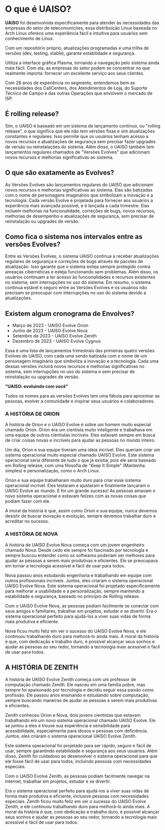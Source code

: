 # O que é UAISO?

**UAISO** foi desenvolvida especificamente para atender às necessidades das empresas do setor de telecomunicões, essa distribuição Linux baseada no Arch Linux oferece uma experiência fácil e intuitiva para usuários sem conhecimento de Linux.

Com um repositório próprio, atualizações programadas e uma trilha de versões (dev, testing, stable), garante estabilidade e segurança. 

Utiliza a interface gráfica Plasma, tornando a navegação pelo sistema ainda mais fácil. Com ela, as empresas do setor podem se concentrar no que realmente importa: fornecer um excelente serviço aos seus clientes.

Com 28 anos de experiência no segmento, entendemos bem as necessidades dos CallCenters, dos Atendimentos de Loja, do Suporte Técnico de Campo e das outras Operações que envolvem o mercado de ISP.

## É rolling release?

Sim, o UAISO é baseado em um sistema de lançamento contínuo, ou "rolling release", o que significa que ele não tem versões fixas e sim atualizações constantes e regulares. Isso permite que os usuários tenham acesso a novos recursos e atualizações de segurança sem precisar fazer upgrades de versão ou reinstalações do sistema. Além disso, o UAISO também tem lançamentos regulares chamados de "Versões Evolves" que adicionam novos recursos e melhorias significativas ao sistema.

## O que são exatamente as Evolves?

As Versões Evolves são lançamentos regulares do UAISO que adicionam novos recursos e melhorias significativas ao sistema. Elas são batizadas com o nome de personagens imaginários que simbolizam a inovação e a tecnologia. Cada versão Evolve é projetada para fornecer aos usuários a experiência mais avançada possível, e é lançada a cada trimestre. Elas incluem melhorias na funcionalidade, correções de bugs, novos recursos, melhorias de desempenho e atualizações de segurança, sem precisar de reinstalação ou upgrades de versão.

## Como fica o sistema nos intervalos entre as versões Evolves?

Entre as Versões Evolves, o sistema UAISO continua a receber atualizações regulares de segurança e correções de bugs através de pacotes de atualização. Isso garante que o sistema esteja sempre protegido contra ameaças cibernéticas e esteja funcionando sem problemas. Além disso, os usuários continuam a ter acesso às funcionalidades e recursos existentes no sistema, sem interrupções no uso do sistema. Em resumo, o sistema continua estável e seguro entre as Versões Evolves e os usuários não precisam se preocupar com interrupções no uso do sistema devido a atualizações.

## Existem algum cronograma de Envolves?

+ Março de 2023 - UAISO Evolve Orion
+ Junho de 2023 - UAISO Evolve Nova
+ Setembro de 2023 - UAISO Evolve Zenith
+ Dezembro de 2023 - UAISO Evolve Cygnus

Essa é uma lista de lançamentos trimestrais das primeiras quatro versões Evolves do UAISO, com cada uma sendo batizada com o nome de um personagem imaginário que simboliza a inovação e a tecnologia. Cada uma dessas versões incluirá novos recursos e melhorias significativas no sistema, sem interrupções no uso do sistema e sem precisar de reinstalação ou upgrades de versão.

**"UAISO: evoluindo com você"**

Todos os nomes para as versões Evolves tem uma fábula para aproximar as pessoas, evolver a comunidade e inspirar seus usuários e colaboradores. 

### A HISTÓRIA DE ORION

A história de Orion e o UAISO Evolve é sobre um homem muito especial chamado Orion. Orion era um cientista muito inteligente e trabalhava em uma equipe de outros cientistas incríveis. Eles estavam sempre em busca de criar coisas novas e incríveis para ajudar as pessoas no mundo inteiro.

Um dia, Orion e sua equipe tiveram uma ideia incrível. Eles queriam criar um sistema operacional muito especial chamado UAISO Evolve. Este sistema operacional seria diferente de tudo o que já existia, pois ele seria baseado em Rolling release, com uma filosofia de "Keep It Simple" (Mantenha simples) e personalização, como o Arch Linux.

Orion e sua equipe trabalharam muito duro para criar esse sistema operacional incrível. Eles testaram e ajustaram e finalmente lançaram o UAISO Evolve ao mundo. E foi um grande sucesso! As pessoas amavam o novo sistema operacional e estavam felizes com as novas coisas que podiam fazer com ele.

A moral da história é que, assim como Orion e sua equipe, nunca devemos desistir de buscar inovação e evolução, sempre devemos trabalhar duro e acreditar no sucesso.

### A HISTÓRIA DE NOVA

A história de UAISO Evolve Nova começa com um jovem engenheiro chamado Nova. Desde cedo ele sempre foi fascinado por tecnologia e sempre buscou entender como os softwares poderiam ser melhores para ajudar as pessoas a serem mais produtivas e eficientes. Ele se preocupava em tornar a tecnologia acessível e fácil de usar para todos.

Nova passou anos estudando engenharia e trabalhando em equipe com outros profissionais incríveis. Juntos, eles criaram o sistema operacional UAISO Evolve Nova. Este sistema operacional foi projetado especificamente para melhorar a usabilidade e a personalização, sempre mantendo a estabilidade e segurança, baseado no princípio de Rolling release.

Com o UAISO Evolve Nova, as pessoas podiam facilmente se conectar com seus amigos e familiares, trabalhar em projetos, estudar e se divertir. Era o sistema operacional perfeito para ajudá-los a viver suas vidas de forma mais produtiva e eficiente.

Nova ficou muito feliz em ver o sucesso do UAISO Evolve Nova, e ele continuou trabalhando duro para melhorá-lo ainda mais. A moral da história é que, com dedicação e trabalho duro, é possível alcançar seus sonhos e ajudar as pessoas ao seu redor, tornando a tecnologia mais acessível e fácil de usar para todos.

## A HISTÓRIA DE ZENITH

A história de UAISO Evolve Zenith começa com um professor de computação chamado Zenith. Ele nasceu em uma família pobre, mas sempre foi apaixonado por tecnologia e decidiu seguir essa paixão como profissão. Ele passou anos ensinando e estudando sobre computação, sempre buscando maneiras de ajudar as pessoas a serem mais produtivas e eficientes.

Zenith conheceu Orion e Nova, dois jovens cientistas que estavam trabalhando em um novo sistema operacional chamado UAISO Evolve. Ele se juntou a eles e trouxe sua experiência e sensibilidade para acessibilidade, especialmente para idosos e pessoas com deficiência. Juntos, eles criaram o sistema operacional UAISO Evolve Zenith.

Este sistema operacional foi projetado para ser rápido, seguro e fácil de usar, sempre garantindo estabilidade e segurança aos seus usuários. Além disso, Zenith foi cuidadoso ao desenvolver o sistema operacional para que ele fosse fácil de usar para todos, incluindo pessoas com necessidades especiais.

Com o UAISO Evolve Zenith, as pessoas podiam facilmente navegar na internet, trabalhar em projetos, estudar e se divertir. 

Era o sistema operacional perfeito para ajudá-los a viver suas vidas de forma mais produtiva e eficiente, inclusive pessoas com necessidades especiais. Zenith ficou muito feliz em ver o sucesso do UAISO Evolve Zenith, e ele continuou trabalhando duro para melhorá-lo ainda mais. A moral da história é que, com dedicação e trabalho duro, é possível alcançar seus sonhos e ajudar as pessoas ao seu redor, tornando a tecnologia mais acessível e fácil de usar para todos.
